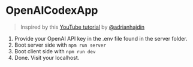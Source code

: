 # OpenAICodexApp

> Inspired by this [YouTube tutorial](https://www.youtube.com/watch?v=2FeymQoKvrk) by [@adrianhajdin](https://github.com/adrianhajdin)

1. Provide your OpenAI API key in the .env file found in the server folder.
2. Boot server side with `npm run server`
3. Boot client side with `npm run dev`
4. Done. Visit your localhost.
